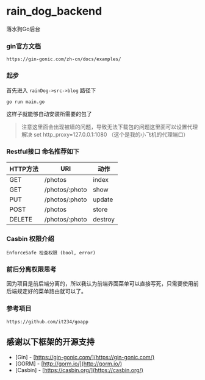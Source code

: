 # rain_dog_backend

落水狗Go后台

### gin官方文档
```shell script
https://gin-gonic.com/zh-cn/docs/examples/
```

### 起步
首先进入 `rainDog->src->blog` 路径下

```shell script
go run main.go
```

这样子就能够自动安装所需要的包了

> 注意这里面会出现被墙的问题，导致无法下载包的问题这里面可以设置代理解决
> set http_proxy=127.0.0.1:1080 （这个是我的小飞机的代理端口）


### Restful接口 命名推荐如下

|   HTTP方法   |   URI   |  动作    |
| ----         | ----               | ----    |
|   GET        |    /photos	        |   index   |
|   GET        |    /photos/:photo  |   show   |
|   PUT        |    /photos/:photo  |   update   |
|   POST       |    /photos         |   store |
|   DELETE     |    /photos/:photo  |   destroy   |


### Casbin 权限介绍
```text
EnforceSafe 检查权限 (bool, error)
```

### 前后分离权限思考
因为项目是前后端分离的，所以我认为前端界面菜单可以直接写死，只需要使用前后端规定好的菜单路由就可以了。

### 参考项目
```text
https://github.com/it234/goapp
```

## 感谢以下框架的开源支持

- [Gin] - [https://gin-gonic.com/](https://gin-gonic.com/)
- [GORM] - [http://gorm.io/](http://gorm.io/)
- [Casbin] - [https://casbin.org/](https://casbin.org/)
